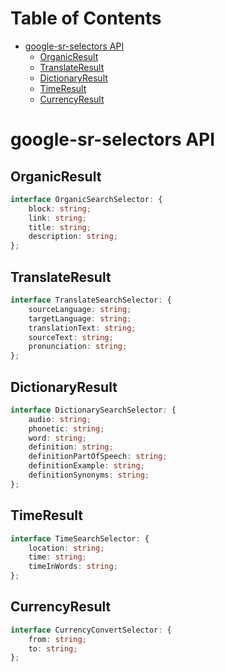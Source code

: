 # Table of Contents

* [google-sr-selectors API](#google-sr-selectors-api)
  * [OrganicResult](#organicresult)
  * [TranslateResult](#translateresult)
  * [DictionaryResult](#dictionaryresult)
  * [TimeResult](#timeresult)
  * [CurrencyResult](#currencyresult)

# google-sr-selectors API

## OrganicResult

```ts
interface OrganicSearchSelector: {
    block: string;
    link: string;
    title: string;
    description: string;
};
```

## TranslateResult

```ts
interface TranslateSearchSelector: {
    sourceLanguage: string;
    targetLanguage: string;
    translationText: string;
    sourceText: string;
    pronunciation: string;
};
```

## DictionaryResult

```ts
interface DictionarySearchSelector: {
    audio: string;
    phonetic: string;
    word: string;
    definition: string;
    definitionPartOfSpeech: string;
    definitionExample: string;
    definitionSynonyms: string;
};
```

## TimeResult

```ts
interface TimeSearchSelector: {
    location: string;
    time: string;
    timeInWords: string;
};
```

## CurrencyResult

```ts
interface CurrencyConvertSelector: {
    from: string;
    to: string;
};
```